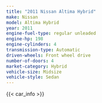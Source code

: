 ```yaml
---
title: "2011 Nissan Altima Hybrid"
make: Nissan
model: Altima Hybrid
year: 2011
engine-fuel-type: regular unleaded
engine-hp: 198
engine-cylinders: 4
transmission-type: Automatic
driven-wheels: Front wheel drive
number-of-doors: 4
market-category: Hybrid
vehicle-size: Midsize
vehicle-style: Sedan
---
```


{{< car_info >}}
